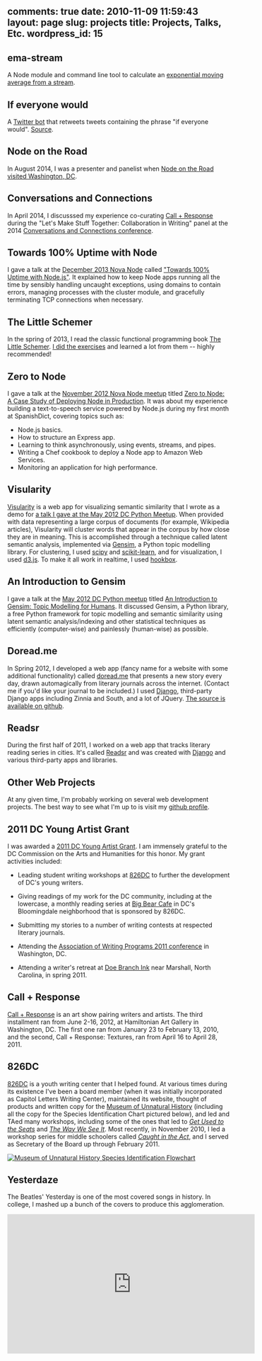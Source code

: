 comments: true
date: 2010-11-09 11:59:43
layout: page
slug: projects
title: Projects, Talks, Etc.
wordpress_id: 15
---

## ema-stream ##

A Node module and command line tool to calculate an [exponential moving average from a stream](https://github.com/sandinmyjoints/ema-stream).

## If everyone would ##

A [Twitter bot](https://twitter.com/ifeveryonewould) that retweets tweets
containing the phrase "if everyone would".
[Source](https://github.com/sandinmyjoints/ifeveryonewould).

## Node on the Road ##

In August 2014, I was a presenter and panelist when
[Node on the Road visited Washington, DC](https://www.joyent.com/noderoad/cities/washington-dc-8-20-2014).

## Conversations and Connections ##

In April 2014, I discusssed my experience co-curating
[Call + Response](http://callandresponsedc.org/) during the "Let's Make Stuff
Together: Collaboration in Writing" panel at the 2014
[Conversations and Connections conference](http://writersconnectconference.com/).

## Towards 100% Uptime with Node ##

I gave a talk at the [December 2013 Nova Node](http://www.meetup.com/Nova-Node/events/154016332/)
called ["Towards 100% Uptime with Node.js"](http://sandinmyjoints.github.io/towards-100-pct-uptime/).
It explained how to keep Node apps running all the time by sensibly handling
uncaught exceptions, using domains to contain errors, managing processes with
the cluster module, and gracefully terminating TCP connections when necessary.

## The Little Schemer

In the spring of 2013, I read the classic functional programming book
[The Little Schemer](http://www.goodreads.com/book/show/548914.The_Little_Schemer).
[I did the exercises](https://github.com/sandinmyjoints/the-little-schemer) and
learned a lot from them -- highly recommended!

## Zero to Node ##

I gave a talk at the [November 2012 Nova Node meetup](http://www.meetup.com/Nova-Node/events/89366852/) titled [Zero to Node: A Case Study of Deploying Node in Production](http://sandinmyjoints.github.com/zero-to-node/). It was about my experience building a text-to-speech service powered by Node.js during my first month at SpanishDict, covering topics such as:

* Node.js basics.
* How to structure an Express app.
* Learning to think asynchronously, using events, streams, and pipes.
* Writing a Chef cookbook to deploy a Node app to Amazon Web Services.
* Monitoring an application for high performance.

## Visularity ##

[Visularity](https://github.com/sandinmyjoints/visularity) is a web app for visualizing semantic similarity that I wrote as a demo for [a talk I gave at the May 2012 DC Python Meetup](http://williamjohnbert.com/2012/05/an-introduction-to-gensim-topic-modelling-for-humans/). When provided with data representing a large corpus of documents (for example, Wikipedia articles), Visularity will cluster words that appear in the corpus by how close they are in meaning. This is accomplished through a technique called latent semantic analysis, implemented via [Gensim](http://radimrehurek.com/gensim/), a Python topic modelling library. For clustering, I used [scipy](http://www.scipy.org/) and [scikit-learn](http://scikit-learn.org/stable/), and for visualization, I used [d3.js](http://d3js.org/). To make it all work in realtime, I used [hookbox](https://github.com/hookbox).

## An Introduction to Gensim

I gave a talk at the [May 2012 DC Python meetup](http://meetup.dcpython.org/events/23832731/) titled [An Introduction to Gensim: Topic Modelling for Humans](http://williamjohnbert.com/2012/05/an-introduction-to-gensim-topic-modelling-for-humans/). It discussed Gensim, a Python library, a free Python framework for topic modelling and semantic similarity using latent semantic analysis/indexing and other statistical techniques as efficiently (computer-wise) and painlessly (human-wise) as possible.

## Doread.me ##

In Spring 2012, I developed a web app (fancy name for a website with some
additional functionality) called [doread.me](http://doread.me) that presents a
new story every day, drawn automagically from literary journals across the
internet. (Contact me if you'd like your journal to be included.) I used
[Django](http://www.djangoproject.com), third-party Django apps including Zinnia
and South, and a lot of JQuery. [The source is available on github](https://github.com/sandinmyjoints/doreadme).

## Readsr ##

During the first half of 2011, I worked on a web app that tracks literary reading series in cities. It's called [Readsr](http://www.readsrs.com) and was created with [Django](http://www.djangproject.com) and various third-party apps and libraries.

## Other Web Projects ##

At any given time, I'm probably working on several web development projects. The best way to see what I'm up to is visit my [github profile](https://github.com/sandinmyjoints).

## 2011 DC Young Artist Grant ##

I was awarded a [2011 DC Young Artist Grant](http://thedcarts.wordpress.com/2011/01/04/the-commission-is-proud-to-announce-our-fy-2011-grantees/#YAP). I am immensely grateful  to the DC Commission on the Arts and Humanities for this honor. My grant activities included:

  * Leading student writing workshops at [826DC](http://www.826dc.org) to further the development of DC's young writers.

  * Giving readings of my work for the DC community, including at the lowercase, a monthly reading series at [Big Bear Cafe](http://bigbearcafe-dc.com/blog/) in DC's Bloomingdale neighborhood that is sponsored by 826DC.

  * Submitting my stories to a number of writing contests at respected literary journals.

  * Attending the [Association of Writing Programs 2011 conference](http://www.awpwriter.org/conference/2011awpconf.php) in Washington, DC.

  * Attending a writer's retreat at [Doe Branch Ink](http://doebranchink.org/) near Marshall, North Carolina, in spring 2011.

## Call + Response ##

[Call + Response](http://www.callandresponsedc.org) is an art show pairing
writers and artists. The third installment ran from June 2-16, 2012, at
Hamiltonian Art Gallery in Washington, DC. The first one ran from January 23 to
February 13, 2010, and the second, Call + Response: Textures, ran from April 16
to April 28, 2011.

## 826DC ##

[826DC](http://www.826dc.org) is a youth writing center that I helped found. At
various times during its existence I've been a board member (when it was
initially incorporated as Capitol Letters Writing Center), maintained its
website, thought of products and written copy for the [Museum of Unnatural
History](http://826dc.org/?page_id=24) (including all the copy for the Species
Identification Chart pictured below), and led and TAed many workshops, including
some of the ones that led to _[Get Used to the Seats](http://826dc.org/?p=510)_
and _[The Way We See It](http://826dc.org/?p=512)_. Most recently, in November
2010, I led a workshop series for middle schoolers called [_Caught in the Act_](http://williamjohnbert.com/2010/11/caught-in-the-act-part-3/), and I
served as Secretary of the Board up through February 2011.

[![Museum of Unnatural History Species Identification Flowchart](/images/826dc_flowchart_11.jpg)](/images/826dc_flowchart_11.jpg)

## Yesterdaze ##

The Beatles' Yesterday is one of the most covered songs in history. In college,
I mashed up a bunch of the covers to produce this agglomeration.

<iframe style="display: block; margin: 0 auto 20px;" width="560" height="315" src="https://www.youtube-nocookie.com/embed/oWJxSJ-DTtc?rel=0" frameborder="0" allowfullscreen></iframe>
